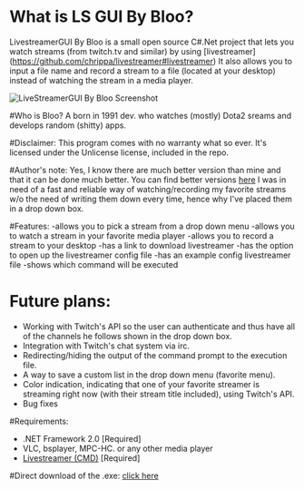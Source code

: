 # What is LS GUI By Bloo?
LivestreamerGUI By Bloo is a small open source C#.Net project that lets you watch streams (from twitch.tv and similar) by using [livestreamer] (https://github.com/chrippa/livestreamer#livestreamer)
It also allows you to input a file name and record a stream to a file (located at your desktop) instead of watching the stream in a media player.

![LiveStreamerGUI By Bloo Screenshot][1]

#Who is Bloo?
A born in 1991 dev. who watches (mostly) Dota2 sreams and develops random (shitty) apps.

#Disclaimer:
This program comes with no warranty what so ever. 
It's licensed under the Unlicense license, included in the repo.

#Author's note:
Yes, I know there are much better version than mine and that it can be done much better. 
You can find better versions [here](https://github.com/chrippa/livestreamer/wiki/Alternative%20interfaces)
I was in need of a fast and reliable way of watching/recording my favorite streams w/o the need of writing them down every time, hence why I've placed them in a drop down box.

#Features:
-allows you to pick a stream from a drop down menu
-allows you to watch a stream in your favorite media player
-allows you to record a stream to your desktop
-has a link to download livestreamer
-has the option to open up the livestreamer config file
-has an example config livestreamer file
-shows which command will be executed

# Future plans:
- Working with Twitch's API so the user can authenticate and thus have all of the channels he follows shown in the drop down box.
- Integration with Twitch's chat system via irc.
- Redirecting/hiding the output of the command prompt to the execution file.
- A way to save a custom list in the drop down menu (favorite menu).
- Color indication, indicating that one of your favorite streamer is streaming right now (with their stream title included), using Twitch's API.
- Bug fixes

#Requirements:
 - .NET Framework 2.0 [Required]
 - VLC, bsplayer, MPC-HC. or any other media player
 - [Livestreamer (CMD)](http://livestreamer.tanuki.se/en/latest/) [Required]
 
 #Direct download of the .exe:
 [click here](https://github.com/bloodev/LiveStreamerGUI_by_Bloo/raw/master/LiveStreamerGUI%20by%20Bloo/bin/Debug/LS%20GUI%20-%20Bloo.exe)
 
 [1]: http://i.imgur.com/Z1R6ihd.png